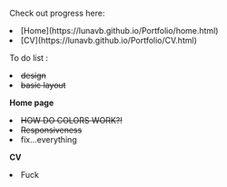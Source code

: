 Check out progress here: 
<li>[Home](https://lunavb.github.io/Portfolio/home.html)
<li>[CV](https://lunavb.github.io/Portfolio/CV.html)

To do list : 
<li><s>design</s>
<li><s>basic layout</s>

<b>Home page</b>
<li><s>HOW DO COLORS WORK?!</s>
<li><S>Responsiveness</S>
<li>fix...everything

<b>CV</b>
<li>Fuck
